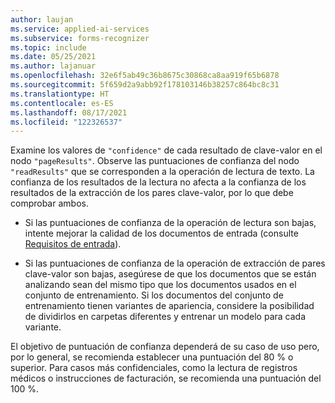 ```yaml
---
author: laujan
ms.service: applied-ai-services
ms.subservice: forms-recognizer
ms.topic: include
ms.date: 05/25/2021
ms.author: lajanuar
ms.openlocfilehash: 32e6f5ab49c36b8675c30868ca8aa919f65b6878
ms.sourcegitcommit: 5f659d2a9abb92f178103146b38257c864bc8c31
ms.translationtype: HT
ms.contentlocale: es-ES
ms.lasthandoff: 08/17/2021
ms.locfileid: "122326537"
---
```

Examine los valores de `"confidence"` de cada resultado de clave-valor en el nodo `"pageResults"`. Observe las puntuaciones de confianza del nodo `"readResults"` que se corresponden a la operación de lectura de texto. La confianza de los resultados de la lectura no afecta a la confianza de los resultados de la extracción de los pares clave-valor, por lo que debe comprobar ambos.

* Si las puntuaciones de confianza de la operación de lectura son bajas, intente mejorar la calidad de los documentos de entrada (consulte [Requisitos de entrada](../../overview.md#input-requirements)).

* Si las puntuaciones de confianza de la operación de extracción de pares clave-valor son bajas, asegúrese de que los documentos que se están analizando sean del mismo tipo que los documentos usados en el conjunto de entrenamiento. Si los documentos del conjunto de entrenamiento tienen variantes de apariencia, considere la posibilidad de dividirlos en carpetas diferentes y entrenar un modelo para cada variante.

El objetivo de puntuación de confianza dependerá de su caso de uso pero, por lo general, se recomienda establecer una puntuación del 80 % o superior. Para casos más confidenciales, como la lectura de registros médicos o instrucciones de facturación, se recomienda una puntuación del 100 %.